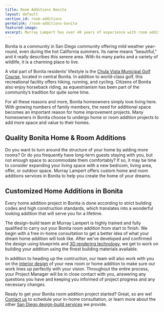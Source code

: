 ```yaml
---
title: Room Additions Bonita
layout: default
section_id: room-additions
permalink: /room-additions-bonita
featured-image:
excerpt: Murray Lampert has over 40 years of experience with room additions in Bonita, San Diego. Take your Bonita home addition to the next level with us.
---
```


Bonita is a community in San Diego community offering mild weather year-round, even during the hot California summers. Its name means "beautiful," and it really describes this serene area. With its many parks and a variety of wildlife, it is a charming place to live.

A vital part of Bonita residents’ lifestyle is the [Chula Vista Municipal Golf Course](http://www.chulavistagc.com/), located in central Bonita. In addition to world-class golf, this recreational facility offers hiking, running, and cycling. Citizens of Bonita also enjoy horseback riding, as equestrianism has been part of the community’s tradition for quite some time.

For all these reasons and more, Bonita homeowners simply love living here. With growing numbers of family members, the need for additional space becomes an important reason for home improvement projects. Many homeowners in Bonita choose to undergo home or room addition projects to add more space and value to their homes.

## Quality Bonita Home & Room Additions

Do you want to turn around the structure of your home by adding more rooms? Or do you frequently have long-term guests staying with you, but not enough space to accommodate them comfortably? If so, it may be time to consider expanding your living space with a new bedroom, living area, offer, or outdoor space. Murray Lampert offers custom home and room additions services in Bonita to help you create the home of your dreams.

## Customized Home Additions in Bonita

Every home addition project in Bonita is done according to strict building codes and high construction standards, which translates into a wonderful looking addition that will serve you for a lifetime.

The design-build team at Murray Lampert is highly trained and fully qualified to carry out your Bonita room addition from start to finish. We begin with a free in-home consultation to get a better idea of what your dream home addition will look like. After we've developed and confirmed the design using blueprints and [3D rendering technology](/3d-architectural-rendering-services), we get to work on building your addition using the finest building materials available.

In addition to heading up the contruction, our team will also work with you on the [interior design](/san-diego-asid-professionals) of your new room or home addition to make sure our work lines up perfectly with your vision. Throughout the entire process, your Project Manager will be in close contact with you, answering any questions you have and keeping you informed of project progress and any necessary changes.

Ready to get your Bonita room addition project started? Great, so are we! [Contact us](/contact) to schedule your in-home consultation, or learn more about the other [San Diego design-build services](/design-build-services-san-diego) we provide.
